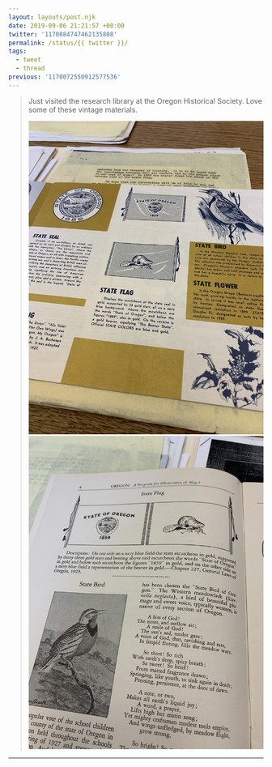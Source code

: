 ```yaml
---
layout: layouts/post.njk
date: 2019-09-06 21:21:57 +00:00
twitter: '1170084747462135808'
permalink: /status/{{ twitter }}/
tags: 
  - tweet
  - thread
previous: '1170072550912577536'
---
```


> Just visited the research library at the Oregon Historical Society. Love some of these vintage materials. 
> 
> ![Pamphlet about Oregon state symbols.](/img/1170084747462135808-EDz53yqU0AAdMvW.jpg)
> ![Another book clipping about the Oregon state flag.](/img/1170084747462135808-EDz53ysU0AA3KP4.jpg)

---
